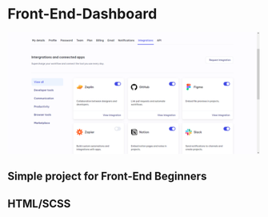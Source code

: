 # Front-End-Dashboard

<p align="center">
  <img src="result.png" width="650" title="Result">
</p>

## Simple project for Front-End Beginners
## HTML/SCSS